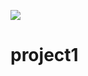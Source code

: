 
<a href="https://codeclimate.com/github/bhumiben/project1/maintainability"><img src="https://api.codeclimate.com/v1/badges/74935bc0d51a51f8e519/maintainability" /></a>
# project1

